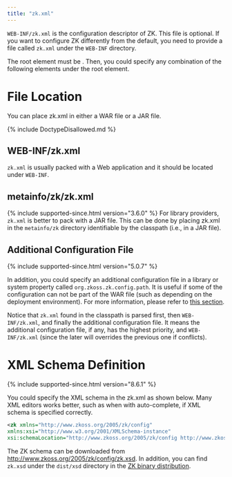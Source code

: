 ```yaml
---
title: "zk.xml"
---
```




`WEB-INF/zk.xml` is the configuration descriptor of ZK. This file is
optional. If you want to configure ZK differently from the default, you
need to provide a file called `zk.xml` under the `WEB-INF` directory.

The root element must be <zk>. Then, you could specify any combination
of the following elements under the root element.

# File Location

You can place zk.xml in either a WAR file or a JAR file.

{% include DoctypeDisallowed.md %}

## WEB-INF/zk.xml

`zk.xml` is usually packed with a Web application and it should be
located under `WEB-INF`.

## metainfo/zk/zk.xml

{% include supported-since.html version="3.6.0" %}
For library providers, `zk.xml` is better to pack with a JAR file. This
can be done by placing zk.xml in the `metainfo/zk` directory
identifiable by the classpath (i.e., in a JAR file).

## Additional Configuration File

{% include supported-since.html version="5.0.7" %}

In addition, you could specify an additional configuration file in a
library or system property called `org.zkoss.zk.config.path`. It is
useful if some of the configuration can not be part of the WAR file
(such as depending on the deployment environment). For more information,
please refer to [this section]({{site.baseurl}}/zk_config_ref/org_zkoss_zk_config_path).

Notice that `zk.xml` found in the classpath is parsed first, then
`WEB-INF/zk.xml`, and finally the additional configuration file. It
means the additional configuration file, if any, has the highest
priority, and `WEB-INF/zk.xml` (since the later will overrides the
previous one if conflicts).

# XML Schema Definition

{% include supported-since.html version="8.6.1" %}

You could specify the XML schema in the zk.xml as shown below. Many XML
editors works better, such as when with auto-complete, if XML schema is
specified correctly.

```xml
<zk xmlns="http://www.zkoss.org/2005/zk/config"
xmlns:xsi="http://www.w3.org/2001/XMLSchema-instance"
xsi:schemaLocation="http://www.zkoss.org/2005/zk/config http://www.zkoss.org/2005/zk/config/zk.xsd">
```

The ZK schema can be downloaded from
[<http://www.zkoss.org/2005/zk/config/zk.xsd>](http://www.zkoss.org/2005/zk/config/zk.xsd).
In addition, you can find `zk.xsd` under the `dist/xsd` directory in the
[ZK binary distribution]({{site.baseurl}}/zk_installation_guide/the_content_of_zk_binary_distribution).
